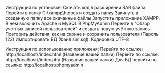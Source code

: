 Инструкция по установке:
Скачать код в расширении RAR файла
Перейти в папку C:\xampp\htdocs и создать папку
Закинуть в созданную папку все скачанные файлы
Запустить приложение XAMPP. В нём включить Apache и MySQL
В PhpMyAdmin Перейти в "Обзор учетных записей пользователей" и создать новую учётную запись
Повторить действия, как на скрине и сохранить пользователя (Пароль 123)
Импортировать БД (Файл sim.sql). Кодировка UTF-8

Инструкция по использованию приложеня:
Перейти по ссылке: http://localhost//index.html (Название вашей папки)
Перейти по ссылке: http://localhost//index.php (Название вашей папки)
Для БД перейти по ссылке: http://localhost/phpmyadmin
